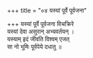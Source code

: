 +++
title = "०४ यस्यां पूर्वे पूर्वजना"

+++
यस्यां पूर्वे पूर्वजना विचक्रिरे  
यस्यां देवा असुरान् अभ्यवर्तयन् ।  
यस्याम् इदं जीवति विश्वम् एजत्  
सा नो भूमिः पूर्वपेये दधातु ॥